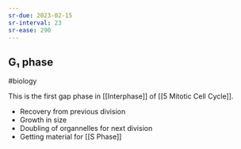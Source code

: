 ```yaml
---
sr-due: 2023-02-15
sr-interval: 23
sr-ease: 290
---
```

## G₁ phase
#biology 

This is the first gap phase in [[Interphase]] of [[5 Mitotic Cell Cycle]].
- Recovery from previous division
- Growth in size
- Doubling of organnelles for next division
- Getting material for [[S Phase]]